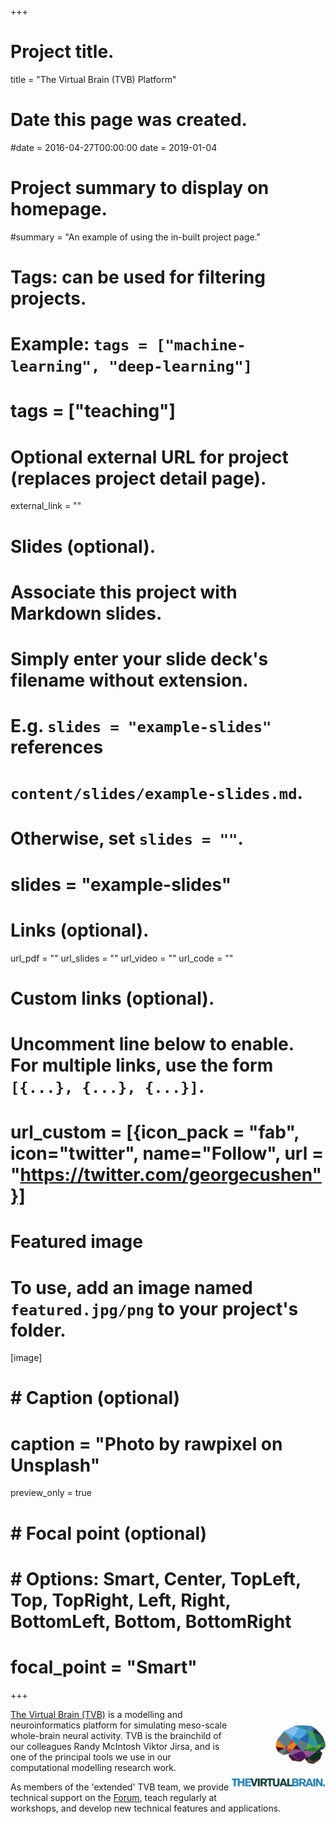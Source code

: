 +++
# Project title.
title = "The Virtual Brain (TVB) Platform"


# Date this page was created.
#date = 2016-04-27T00:00:00
date = 2019-01-04

# Project summary to display on homepage.
#summary = "An example of using the in-built project page."

# Tags: can be used for filtering projects.
# Example: `tags = ["machine-learning", "deep-learning"]`
# tags = ["teaching"]

# Optional external URL for project (replaces project detail page).
external_link = ""

# Slides (optional).
#   Associate this project with Markdown slides.
#   Simply enter your slide deck's filename without extension.
#   E.g. `slides = "example-slides"` references 
#   `content/slides/example-slides.md`.
#   Otherwise, set `slides = ""`.
# slides = "example-slides"

# Links (optional).
url_pdf = ""
url_slides = ""
url_video = ""
url_code = ""

# Custom links (optional).
#   Uncomment line below to enable. For multiple links, use the form `[{...}, {...}, {...}]`.
# url_custom = [{icon_pack = "fab", icon="twitter", name="Follow", url = "https://twitter.com/georgecushen"}]

# Featured image
# To use, add an image named `featured.jpg/png` to your project's folder. 
[image]
  #  # Caption (optional)
  #  caption = "Photo by rawpixel on Unsplash"
  preview_only = true
  
#  # Focal point (optional)
#  # Options: Smart, Center, TopLeft, Top, TopRight, Left, Right, BottomLeft, Bottom, BottomRight
#  focal_point = "Smart"


+++

<img src="/img/tvb_logo.png" align="right" margin="15px 15px 15px 15px" width="150" /> 

[The Virtual Brain (TVB)](https://www.thevirtualbrain.org/tvb/zwei) is a modelling and neuroinformatics platform for simulating meso-scale whole-brain neural activity. TVB is the brainchild of our colleagues Randy McIntosh Viktor Jirsa, and is one of the principal tools we use in our computational modelling research work. 

As members of the 'extended' TVB team, we provide technical support on the [Forum](https://groups.google.com/forum/?nomobile=true#!forum/tvb-users), teach regularly at workshops, and develop new technical features and applications. 

